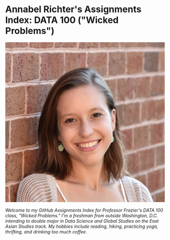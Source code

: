 # Annabel Richter's Assignments Index: DATA 100 ("Wicked Problems")

![annabel-richter-headshot.jpg](https://github.com/amartrics/data-100/blob/main/annabel-richter-headshot.jpg) 

*Welcome to my GitHub Assignments Index for Professor Frazier's DATA 100 class, "Wicked Problems." I'm a freshman from outside Washington, D.C. intending to double major in Data Science and Global Studies on the East Asian Studies track. My hobbies include reading, hiking, practicing yoga, thrifting, and drinking too much coffee.* 
 

